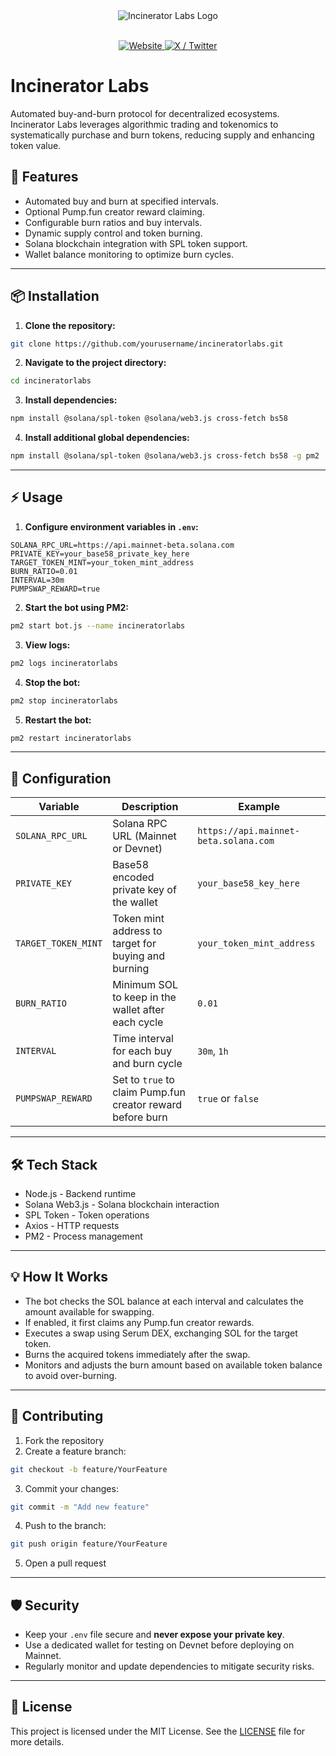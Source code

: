 <div align="center">
  <img src="https://incineratorlabs.xyz/128x.png" alt="Incinerator Labs Logo" />
</div>
<br>
<p align="center">
  <a href="https://incineratorlabs.xyz/">
    <img src="https://img.shields.io/badge/website-incineratorlabs.xyz-blue?style=flat-square" alt="Website" />
  </a>
  <a href="https://x.com/incineratorlabs">
    <img src="https://img.shields.io/badge/x-@incineratorlabs-black?style=flat-square&logo=twitter" alt="X / Twitter" />
  </a>
</p>



# Incinerator Labs

Automated buy-and-burn protocol for decentralized ecosystems. Incinerator Labs leverages algorithmic trading and tokenomics to systematically purchase and burn tokens, reducing supply and enhancing token value.

## 🚀 Features
- Automated buy and burn at specified intervals.
- Optional Pump.fun creator reward claiming.
- Configurable burn ratios and buy intervals.
- Dynamic supply control and token burning.
- Solana blockchain integration with SPL token support.
- Wallet balance monitoring to optimize burn cycles.

---

## 📦 Installation

1. **Clone the repository:**

```bash
git clone https://github.com/yourusername/incineratorlabs.git
```

2. **Navigate to the project directory:**

```bash
cd incineratorlabs
```

3. **Install dependencies:**

```bash
npm install @solana/spl-token @solana/web3.js cross-fetch bs58
```

4. **Install additional global dependencies:**

```bash
npm install @solana/spl-token @solana/web3.js cross-fetch bs58 -g pm2
```

---

## ⚡ Usage

1. **Configure environment variables in `.env`:**

```env
SOLANA_RPC_URL=https://api.mainnet-beta.solana.com
PRIVATE_KEY=your_base58_private_key_here
TARGET_TOKEN_MINT=your_token_mint_address
BURN_RATIO=0.01
INTERVAL=30m
PUMPSWAP_REWARD=true
```

2. **Start the bot using PM2:**

```bash
pm2 start bot.js --name incineratorlabs
```

3. **View logs:**

```bash
pm2 logs incineratorlabs
```

4. **Stop the bot:**

```bash
pm2 stop incineratorlabs
```

5. **Restart the bot:**

```bash
pm2 restart incineratorlabs
```

---

## 🔧 Configuration

| Variable           | Description                                                  | Example                                    |
|--------------------|--------------------------------------------------------------|--------------------------------------------|
| `SOLANA_RPC_URL`   | Solana RPC URL (Mainnet or Devnet)                          | `https://api.mainnet-beta.solana.com`     |
| `PRIVATE_KEY`      | Base58 encoded private key of the wallet                    | `your_base58_key_here`                     |
| `TARGET_TOKEN_MINT`| Token mint address to target for buying and burning        | `your_token_mint_address`                  |
| `BURN_RATIO`       | Minimum SOL to keep in the wallet after each cycle         | `0.01`                                     |
| `INTERVAL`         | Time interval for each buy and burn cycle                  | `30m`, `1h`                                 |
| `PUMPSWAP_REWARD`  | Set to `true` to claim Pump.fun creator reward before burn | `true` or `false`                          |

---

## 🛠️ Tech Stack
- Node.js - Backend runtime
- Solana Web3.js - Solana blockchain interaction
- SPL Token - Token operations
- Axios - HTTP requests
- PM2 - Process management

---

## 💡 How It Works
- The bot checks the SOL balance at each interval and calculates the amount available for swapping.
- If enabled, it first claims any Pump.fun creator rewards.
- Executes a swap using Serum DEX, exchanging SOL for the target token.
- Burns the acquired tokens immediately after the swap.
- Monitors and adjusts the burn amount based on available token balance to avoid over-burning.

---

## 🤝 Contributing

1. Fork the repository
2. Create a feature branch:

```bash
git checkout -b feature/YourFeature
```

3. Commit your changes:

```bash
git commit -m "Add new feature"
```

4. Push to the branch:

```bash
git push origin feature/YourFeature
```

5. Open a pull request

---

## 🛡️ Security
- Keep your `.env` file secure and **never expose your private key**.
- Use a dedicated wallet for testing on Devnet before deploying on Mainnet.
- Regularly monitor and update dependencies to mitigate security risks.

---

## 📄 License

This project is licensed under the MIT License. See the [LICENSE](./LICENSE) file for more details.
